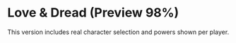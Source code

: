 # Love & Dread (Preview 98%)
This version includes real character selection and powers shown per player.